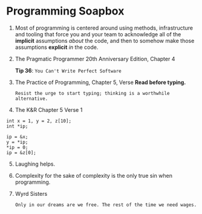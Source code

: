 # Programming Soapbox

1. Most of programming is centered around using methods,
infrastructure and tooling that force you and your team
to acknowledge all of the **implicit** assumptions *about* 
the code, and then to somehow make those assumptions 
**explicit** *in* the code.

2. The Pragmatic Programmer 20th Anniversary Edition, Chapter 4

    **Tip 36**: `You Can't Write Perfect Software`

3. The Practice of Programming, Chapter 5, Verse **Read before typing.**

    `Resist the urge to start typing; thinking is a worthwhile alternative.`

4. The K&R Chapter 5 Verse 1
```
int x = 1, y = 2, z[10];
int *ip;

ip = &x;
y = *ip;
*ip = 0;
ip = &z[0]; 
```

5. Laughing helps.

6. Complexity for the sake of complexity is the only true sin when programming.

7. Wyrd Sisters

    `Only in our dreams are we free. The rest of the time we need wages.`
